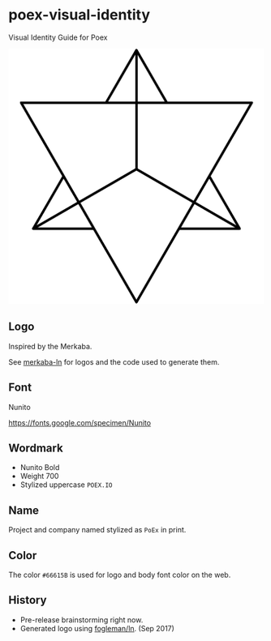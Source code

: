 # poex-visual-identity

Visual Identity Guide for Poex

![PoEx Logo](/merkaba-ln/poex-logo-large.png?raw=true "Poex Logo")

## Logo

Inspired by the Merkaba.

See [merkaba-ln](/merkaba-ln) for logos and the code used to generate them.

## Font

Nunito

https://fonts.google.com/specimen/Nunito

## Wordmark

- Nunito Bold
- Weight 700
- Stylized uppercase `POEX.IO`

## Name

Project and company named stylized as `PoEx` in print.

## Color

The color `#66615B` is used for logo and body font color on the web.

## History

- Pre-release brainstorming right now.
- Generated logo using [fogleman/ln](github.com/fogleman/ln/). (Sep 2017)
